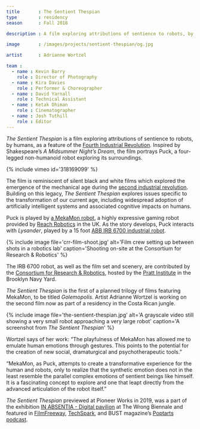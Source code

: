 ```yaml
---
title       : The Sentient Thespian
type        : residency
season      : Fall 2018

description : A film exploring attributions of sentience to robots, by humans, as a feature of the Fourth Industrial Revolution, featuring the expressive, spider-like Mekamon robot.

image       : /images/projects/sentient-thespian/og.jpg

artist      : Adrianne Wortzel

team :
  - name : Kevin Barry
    role : Director of Photography
  - name : Kira Davies
    role : Performer & Choreographer
  - name : David Yarnall
    role : Technical Assistant
  - name : Ketak Dhiman
    role : Cinematographer
  - name : Josh Tuthill
    role : Editor
---
```


*The Sentient Thespian* is a film exploring attributions of sentience to robots, by humans, as a feature of the [Fourth Industrial Revolution](https://en.wikipedia.org/wiki/Fourth_Industrial_Revolution). Inspired by Shakespeare’s *A Midsummer Night’s Dream*, the film portrays Puck, a four-legged non-humanoid robot exploring its surroundings.

{% include vimeo id='318169099' %}

The film is reminiscent of silent black and white films which explored the emergence of the mechanical age during the [second industrial revolution](https://en.wikipedia.org/wiki/Second_Industrial_Revolution). Building on this legacy, *The Sentient Thespian* explores issues specific to the transformation of our current age, including widespread adoption of artificially intelligent systems and associated cognitive impacts on humans.

Puck is played by [a MekaMon robot](https://mekamon.com/), a highly expressive gaming robot provided by [Reach Robotics](https://reachrobotics.com/) in the UK. As the story develops, Puck interacts with *Lysander*, played by a 15 foot [ABB IRB 6700 industrial robot](https://new.abb.com/products/robotics/industrial-robots/irb-6700).

{% include image file='crr-film-shoot.jpg'
   alt='Film crew setting up between shots in a robotics lab'
   caption='Shooting on-site at the Consortium for Research &amp; Robotics' %}

The IRB 6700 robot, as well as the film set and scenery, are contributed by the [Consortium for Research &amp; Robotics](https://consortiumrr.com/), hosted by the [Pratt Institute](https://www.pratt.edu/) in the Brooklyn Navy Yard.

*The Sentient Thespian* is the first of a planned trilogy of films featuring MekaMon, to be titled *Golemopolis*. Artist Adrianne Wortzel is working on the second film now as part of a residency in the Costa Rican jungle.

{% include image file='the-sentient-thespian.jpg'
   alt='A grayscale video still showing a very small robot approaching a very large robot'
   caption='A screenshot from *The Sentient Thespian*' %}

Wortzel says of her work: “The playfulness of MekaMon has allowed me to emulate human emotions through gestures. This points to the potential for the creation of new social, dramaturgical and
psychotherapeutic tools.”

“MekaMon, as Puck, attempts to create a transformative experience for the human and robots, only to realize that the synthetic emotion does not in the least resemble the parallel complex emotions of sentient beings like himself. It is a fascinating concept to explore and one that leapt directly from the advanced articulation of the robot itself.”

*The Sentient Thespian* previewed at Pioneer Works in 2019, was a part of the exhibition [IN ABSENTIA - Digital pavilion](https://www.inabsentia.it/gallery_eng/the-sentient-thespian/) at The Wrong Biennale and featured in [FilmFreeway](https://filmfreeway.com/TheSentientThespian), [TechSpark](https://techspark.co/blog/2019/04/18/mekamon-takes-the-stage-with-thoughtworks-arts-collaboration/), and BUST magazine’s [Poptarts podcast](https://bust.com/entertainment/218-poptarts/198266-robotics-artist-adrianne-wortzel-bust-poptarts-podcast.html).